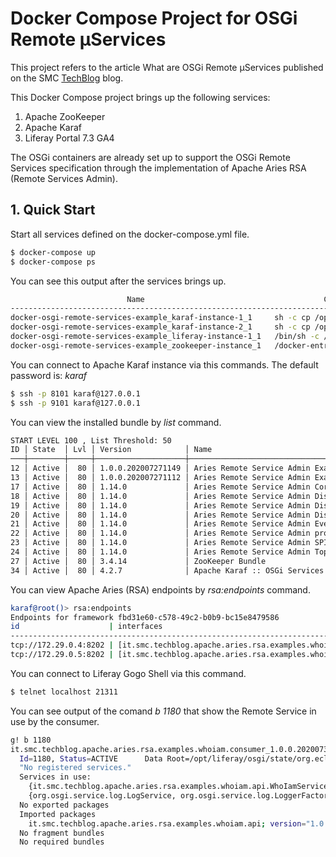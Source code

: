 # Docker Compose Project for OSGi Remote µServices

This project refers to the article What are OSGi Remote µServices published 
on the SMC [TechBlog](https://techblog.smc.it) blog.


This Docker Compose project brings up the following services:

1. Apache ZooKeeper
2. Apache Karaf
3. Liferay Portal 7.3 GA4

The OSGi containers are already set up to support the OSGi Remote Services 
specification through the implementation of Apache Aries RSA (Remote Services
Admin).

## 1. Quick Start
Start all services defined on the docker-compose.yml file.

```bash
$ docker-compose up
$ docker-compose ps
```

You  can see this output after the services brings up.
```bash
                          Name                                        Command                       State                                                             Ports                                                  
-----------------------------------------------------------------------------------------------------------------------------------------------------------------------------------------------------------------------------
docker-osgi-remote-services-example_karaf-instance-1_1     sh -c cp /opt/apache-karaf ...   Up                      0.0.0.0:1099->1099/tcp, 0.0.0.0:4444->4444/tcp, 44444/tcp, 0.0.0.0:8101->8101/tcp, 0.0.0.0:8181->8181/tcp
docker-osgi-remote-services-example_karaf-instance-2_1     sh -c cp /opt/apache-karaf ...   Up                      0.0.0.0:2099->1099/tcp, 0.0.0.0:5444->4444/tcp, 44444/tcp, 0.0.0.0:9101->8101/tcp, 0.0.0.0:9181->8181/tcp
docker-osgi-remote-services-example_liferay-instance-1_1   /bin/sh -c /usr/local/bin/ ...   Up (health: starting)   0.0.0.0:21311->11311/tcp, 8000/tcp, 8009/tcp, 0.0.0.0:6080->8080/tcp, 0.0.0.0:9201->9201/tcp             
docker-osgi-remote-services-example_zookeeper-instance_1   /docker-entrypoint.sh zkSe ...   Up (healthy)            0.0.0.0:2181->2181/tcp, 2888/tcp, 3888/tcp, 0.0.0.0:9080->8080/tcp                                       
```

You can connect to Apache Karaf instance via this commands. The default password
is: *karaf*

```bash
$ ssh -p 8101 karaf@127.0.0.1 
$ ssh -p 9101 karaf@127.0.0.1 
```

You can view the installed bundle by *list* command.

```bash
START LEVEL 100 , List Threshold: 50
ID │ State  │ Lvl │ Version            │ Name
───┼────────┼─────┼────────────────────┼─────────────────────────────────────────────────────────────
12 │ Active │  80 │ 1.0.0.202007271149 │ Aries Remote Service Admin Examples - WhoIam Service
13 │ Active │  80 │ 1.0.0.202007271112 │ Aries Remote Service Admin Examples - WhoIam API
17 │ Active │  80 │ 1.14.0             │ Aries Remote Service Admin Core
18 │ Active │  80 │ 1.14.0             │ Aries Remote Service Admin Discovery Gogo Commands
19 │ Active │  80 │ 1.14.0             │ Aries Remote Service Admin Discovery Local
20 │ Active │  80 │ 1.14.0             │ Aries Remote Service Admin Discovery Zookeeper
21 │ Active │  80 │ 1.14.0             │ Aries Remote Service Admin Event Publisher
22 │ Active │  80 │ 1.14.0             │ Aries Remote Service Admin provider TCP
23 │ Active │  80 │ 1.14.0             │ Aries Remote Service Admin SPI
24 │ Active │  80 │ 1.14.0             │ Aries Remote Service Admin Topology Manager
27 │ Active │  80 │ 3.4.14             │ ZooKeeper Bundle
34 │ Active │  80 │ 4.2.7              │ Apache Karaf :: OSGi Services :: Event
```

You can view Apache Aries (RSA) endpoints by *rsa:endpoints* command.

```bash
karaf@root()> rsa:endpoints
Endpoints for framework fbd31e60-c578-49c2-b0b9-bc15e8479586
id                    | interfaces                                                           | framework                            | comp name                                                                 
----------------------------------------------------------------------------------------------------------------------------------------------------------------------------------------------------------------
tcp://172.29.0.4:8202 | [it.smc.techblog.apache.aries.rsa.examples.whoiam.api.WhoIamService] | fbd31e60-c578-49c2-b0b9-bc15e8479586 | it.smc.techblog.apache.aries.rsa.examples.whoiam.service.WhoIamServiceImpl
tcp://172.29.0.5:8202 | [it.smc.techblog.apache.aries.rsa.examples.whoiam.api.WhoIamService] | 118de5a0-e754-4a35-a3f1-adbf78c8b36f | it.smc.techblog.apache.aries.rsa.examples.whoiam.service.WhoIamServiceImpl
```

You can connect to Liferay Gogo Shell via this command.

```bash
$ telnet localhost 21311
```

You can see output of the comand *b 1180* that show the Remote Service in use by
the consumer.

```bash
g! b 1180     
it.smc.techblog.apache.aries.rsa.examples.whoiam.consumer_1.0.0.202007301439 [1180]
  Id=1180, Status=ACTIVE      Data Root=/opt/liferay/osgi/state/org.eclipse.osgi/1180/data
  "No registered services."
  Services in use:
    {it.smc.techblog.apache.aries.rsa.examples.whoiam.api.WhoIamService}={service.intents=[osgi.basic, osgi.async], endpoint.package.version.it.smc.techblog.apache.aries.rsa.examples.whoiam.api=1.0.0, service.id=2532, service.bundleid=1183, service.scope=bundle, endpoint.service.id=50, aries.rsa.port=8202, service.imported.configs=[aries.tcp], service.imported=true, endpoint.id=tcp://172.29.0.4:8202, component.name=it.smc.techblog.apache.aries.rsa.examples.whoiam.service.WhoIamServiceImpl, component.id=0, aries.tcp.id=tcp://172.29.0.4:8202, endpoint.framework.uuid=fbd31e60-c578-49c2-b0b9-bc15e8479586}
    {org.osgi.service.log.LogService, org.osgi.service.log.LoggerFactory, org.eclipse.equinox.log.ExtendedLogService}={service.id=2, service.bundleid=0, service.scope=bundle}
  No exported packages
  Imported packages
    it.smc.techblog.apache.aries.rsa.examples.whoiam.api; version="1.0.0" <it.smc.techblog.apache.aries.rsa.examples.whoiam.api_1.0.0.202007301439 [1186]>
  No fragment bundles
  No required bundles
  ```
